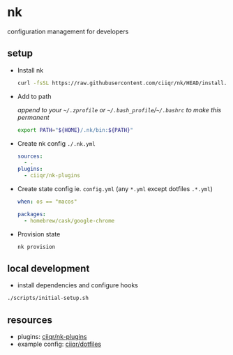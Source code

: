 # nk

configuration management for developers

## setup

-   Install nk

    ```bash
    curl -fsSL https://raw.githubusercontent.com/ciiqr/nk/HEAD/install.sh | bash
    ```

-   Add to path

    _append to your `~/.zprofile` or `~/.bash_profile`/`~/.bashrc` to make this permanent_

    ```bash
    export PATH="${HOME}/.nk/bin:${PATH}"
    ```

-   Create nk config `./.nk.yml`

    <!-- prettier-ignore -->
    ```yaml
    sources:
      - .
    plugins:
      - ciiqr/nk-plugins
    ```

-   Create state config ie. `config.yml` (any `*.yml` except dotfiles `.*.yml`)

    <!-- prettier-ignore -->
    ```yaml
    when: os == "macos"

    packages:
      - homebrew/cask/google-chrome
    ```

-   Provision state

    ```bash
    nk provision
    ```

## local development

-   install dependencies and configure hooks

```bash
./scripts/initial-setup.sh
```

## resources

-   plugins: [ciiqr/nk-plugins](https://github.com/ciiqr/nk-plugins)
-   example config: [ciiqr/dotfiles](https://github.com/ciiqr/dotfiles)
